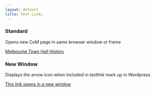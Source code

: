 ```yaml
---
layout: default
title: Text Links
---
```


### Standard

Opens new CoM page in same browser window or frame

<div class="dci">
  <a class="text-link" href="https://www.melbourne.vic.gov.au/about-melbourne/melbourne-heritage/history/Pages/melbourne-town-hall-history.aspx">Melbourne Town Hall History</a>
</div>

### New Window

Displays the arrow icon when included in textlink mark up in Wordpress

<div class="dci">
  <a class="text-link text-link--external" href="https://www.melbourne.vic.gov.au/" target="_blank">
    <span>This link opens in a new window</span>
    <i class="fa fa-external-link"></i>
  </a>
</div>
